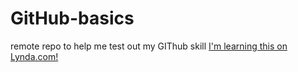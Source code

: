 # GitHub-basics
remote repo to help me test out my GIThub skill
[I'm learning this on Lynda.com!](http://www.lynda.com)
